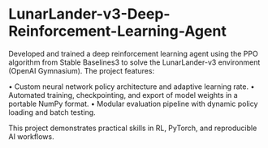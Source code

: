 # LunarLander-v3-Deep-Reinforcement-Learning-Agent
Developed and trained a deep reinforcement learning agent using the PPO algorithm from Stable Baselines3 to solve the LunarLander-v3 environment (OpenAI Gymnasium). The project features:

• Custom neural network policy architecture and adaptive learning rate.
• Automated training, checkpointing, and export of model weights in a portable NumPy format.
• Modular evaluation pipeline with dynamic policy loading and batch testing.

This project demonstrates practical skills in RL, PyTorch, and reproducible AI workflows.
